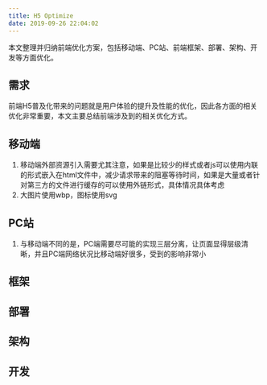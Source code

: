 ```yaml
---
title: H5 Optimize
date: 2019-09-26 22:04:02
---
```

 本文整理并归纳前端优化方案，包括移动端、PC站、前端框架、部署、架构、开发等方面优化。

## 需求
  前端H5普及化带来的问题就是用户体验的提升及性能的优化，因此各方面的相关优化非常重要，本文主要总结前端涉及到的相关优化方式。
  
## 移动端
   1. 移动端外部资源引入需要尤其注意，如果是比较少的样式或者js可以使用内联的形式嵌入在html文件中，减少请求带来的阻塞等待时间，如果是大量或者针对第三方的文件进行缓存的可以使用外链形式，具体情况具体考虑
   2. 大图片使用wbp，图标使用svg
## PC站
   1. 与移动端不同的是，PC端需要尽可能的实现三层分离，让页面显得层级清晰，并且PC端网络状况比移动端好很多，受到的影响非常小
   
## 框架

## 部署

## 架构

## 开发
